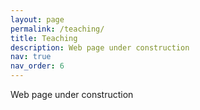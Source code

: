 ```yaml
---
layout: page
permalink: /teaching/
title: Teaching
description: Web page under construction
nav: true
nav_order: 6
---
```


Web page under construction

<!--For now, this page is assumed to be a static description of your courses. You can convert it to a collection similar to `_projects/` so that you can have a dedicated page for each course.

Organize your courses by years, topics, or universities, however you like! -->
